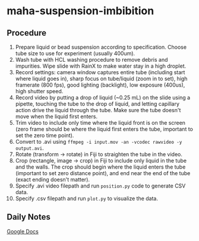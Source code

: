 # maha-suspension-imbibition

## Procedure
1. Prepare liquid or bead suspension according to specification. Choose tube size to use for experiment (usually 400um).
2. Wash tube with HCL washing procedure to remove debris and impurities. Wipe slide with RainX to make water stay in a high droplet.
3. Record settings: camera window captures entire tube (including start where liquid goes in), sharp focus on tube/liquid (zoom in to set), high framerate (800 fps), good lighting (backlight), low exposure (400us), high shutter speed.
4. Record video by putting a drop of liquid (~0.25 mL) on the slide using a pipette, touching the tube to the drop of liquid, and letting capillary action drive the liquid through the tube. Make sure the tube doesn't move when the liquid first enters.
5. Trim video to include only time where the liquid front is on the screen (zero frame should be where the liquid first enters the tube, important to set the zero time point).
6. Convert to .avi using `ffmpeg -i input.mov -an -vcodec rawvideo -y output.avi`.
7. Rotate (transform -> rotate) in Fiji to straighten the tube in the video.
8. Crop (rectangle, image -> crop) in Fiji to include only liquid in the tube and the walls. The crop should begin where the liquid enters the tube (important to set zero distance point), and end near the end of the tube (exact ending doesn't matter).
8. Specify .avi video filepath and run `position.py` code to generate CSV data.
9. Specify .csv filepath and run `plot.py` to visualize the data.

## Daily Notes
[Google Docs](https://docs.google.com/document/d/1G9nOMdb0bA5Rw09efVxBG6Fvj6A5k7cHJllYa6dr6L0/edit?usp=sharing)

